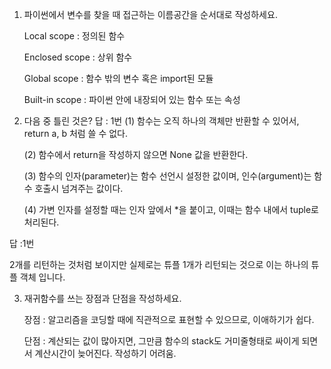 1. 파이썬에서 변수를 찾을 때 접근하는 이름공간을 순서대로 작성하세요.

   Local scope : 정의된 함수

   Enclosed scope : 상위 함수

   Global scope : 함수 밖의 변수 혹은 import된 모듈

   Built-in scope : 파이썬 안에 내장되어 있는 함수 또는 속성



2. 다음 중 틀린 것은? 답 : 1번
   (1) 함수는 오직 하나의 객체만 반환할 수 있어서, return a, b 처럼 쓸 수 없다. 

   (2) 함수에서 return을 작성하지 않으면 None 값을 반환한다. 

   (3) 함수의 인자(parameter)는 함수 선언시 설정한 값이며, 인수(argument)는 함수 호출시 넘겨주는 값이다. 

   (4) 가변 인자를 설정할 때는 인자 앞에서 *을 붙이고, 이때는 함수 내에서 tuple로 처리된다.

답 :1번

2개를 리턴하는 것처럼 보이지만 실제로는 튜플 1개가 리턴되는 것으로 이는 하나의 튜플 객체 입니다. 



3. 재귀함수를 쓰는 장점과 단점을 작성하세요.

   장점 : 알고리즘을 코딩할 때에 직관적으로 표현할 수 있으므로, 이애하기가 쉽다.

   단점 : 계산되는 값이 많아지면, 그만큼 함수의 stack도 거미줄형태로 싸이게 되면서 계산시간이 늦어진다. 작성하기 어려움.